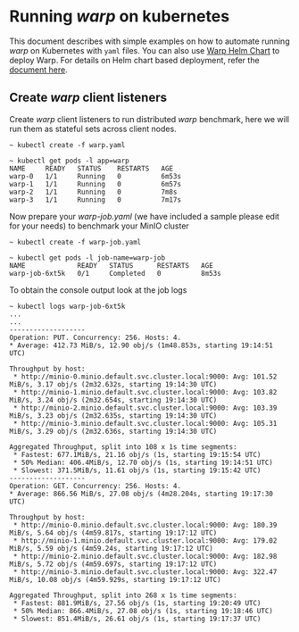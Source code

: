 # Running *warp* on kubernetes

This document describes with simple examples on how to automate running *warp* on Kubernetes with `yaml` files. You can also use [Warp Helm Chart](./helm-chart) to 
deploy Warp. For details on Helm chart based deployment, refer the [document here](./helm-chart/README.md).

## Create *warp* client listeners

Create *warp* client listeners to run distributed *warp* benchmark, here we will run them as stateful sets across client nodes.

```
~ kubectl create -f warp.yaml
```

```
~ kubectl get pods -l app=warp
NAME     READY   STATUS    RESTARTS   AGE
warp-0   1/1     Running   0          6m53s
warp-1   1/1     Running   0          6m57s
warp-2   1/1     Running   0          7m8s
warp-3   1/1     Running   0          7m17s
```

Now prepare your *warp-job.yaml* (we have included a sample please edit for your needs) to benchmark your MinIO cluster
```
~ kubectl create -f warp-job.yaml
```

```
~ kubectl get pods -l job-name=warp-job
NAME             READY   STATUS      RESTARTS   AGE
warp-job-6xt5k   0/1     Completed   0          8m53s
```

To obtain the console output look at the job logs
```
~ kubectl logs warp-job-6xt5k
...
...
-------------------
Operation: PUT. Concurrency: 256. Hosts: 4.
* Average: 412.73 MiB/s, 12.90 obj/s (1m48.853s, starting 19:14:51 UTC)

Throughput by host:
 * http://minio-0.minio.default.svc.cluster.local:9000: Avg: 101.52 MiB/s, 3.17 obj/s (2m32.632s, starting 19:14:30 UTC)
 * http://minio-1.minio.default.svc.cluster.local:9000: Avg: 103.82 MiB/s, 3.24 obj/s (2m32.654s, starting 19:14:30 UTC)
 * http://minio-2.minio.default.svc.cluster.local:9000: Avg: 103.39 MiB/s, 3.23 obj/s (2m32.635s, starting 19:14:30 UTC)
 * http://minio-3.minio.default.svc.cluster.local:9000: Avg: 105.31 MiB/s, 3.29 obj/s (2m32.636s, starting 19:14:30 UTC)

Aggregated Throughput, split into 108 x 1s time segments:
 * Fastest: 677.1MiB/s, 21.16 obj/s (1s, starting 19:15:54 UTC)
 * 50% Median: 406.4MiB/s, 12.70 obj/s (1s, starting 19:14:51 UTC)
 * Slowest: 371.5MiB/s, 11.61 obj/s (1s, starting 19:15:42 UTC)
-------------------
Operation: GET. Concurrency: 256. Hosts: 4.
* Average: 866.56 MiB/s, 27.08 obj/s (4m28.204s, starting 19:17:30 UTC)

Throughput by host:
 * http://minio-0.minio.default.svc.cluster.local:9000: Avg: 180.39 MiB/s, 5.64 obj/s (4m59.817s, starting 19:17:12 UTC)
 * http://minio-1.minio.default.svc.cluster.local:9000: Avg: 179.02 MiB/s, 5.59 obj/s (4m59.24s, starting 19:17:12 UTC)
 * http://minio-2.minio.default.svc.cluster.local:9000: Avg: 182.98 MiB/s, 5.72 obj/s (4m59.697s, starting 19:17:12 UTC)
 * http://minio-3.minio.default.svc.cluster.local:9000: Avg: 322.47 MiB/s, 10.08 obj/s (4m59.929s, starting 19:17:12 UTC)

Aggregated Throughput, split into 268 x 1s time segments:
 * Fastest: 881.9MiB/s, 27.56 obj/s (1s, starting 19:20:49 UTC)
 * 50% Median: 866.4MiB/s, 27.08 obj/s (1s, starting 19:18:46 UTC)
 * Slowest: 851.4MiB/s, 26.61 obj/s (1s, starting 19:17:37 UTC)
```
